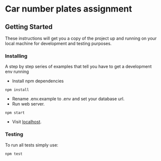 # Car number plates assignment

## Getting Started

These instructions will get you a copy of the project up and running on your local machine for development and testing purposes. 

### Installing

A step by step series of examples that tell you have to get a development env running

- Install npm dependencies

```
npm install
```

- Rename .env.example to .env and set your database url.
- Run web server.

```
npm start
```  

- Visit [localhost](http://localhost:3000/car-number-plates).

### Testing
To run all tests simply use:

```
npm test
```  